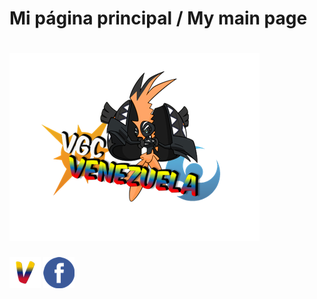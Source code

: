 # Mi página principal / My main page

# [![VGC Venezuela][logo]](https://jalexl07.github.io/LigaVGCVenezuela/ "Liga VGC Venezuela")

[![Home][web]](https://jalexl07.github.io/ "Home") [![Mi Facebook][facebook]](https://www.facebook.com/jalexander07 "Mi Facebook")

[facebook]: https://github.com/JAlexL07/JAlexL07.github.io/raw/master/images/fb-icon.png "Grupo de Facebook"
[web]: https://github.com/JAlexL07/JAlexL07.github.io/raw/master/images/web-icon.png "Home"
[logo]: https://github.com/JAlexL07/JAlexL07.github.io/raw/master/images/logo1.png "VGC Venezuela"